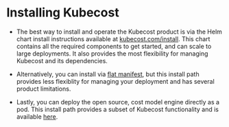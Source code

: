# Installing Kubecost

* The best way to install and operate the Kubecost product is via the Helm chart install instructions available at [kubecost.com/install](http://kubecost.com/install). This chart contains all the required components to get started, and can scale to large deployments. It also provides the most flexibility for managing Kubecost and its dependencies. 

* Alternatively, you can install via [flat manifest](https://github.com/kubecost/cost-analyzer-helm-chart/blob/master/README.md#manifest), but this install path provides less flexiblity for managing your deployment and has several product limitations.
  
* Lastly, you can deploy the open source, cost model engine directly as a pod. This install path provides a subset of Kubecost functionality and is available [here](https://github.com/kubecost/cost-model/blob/master/deploying-as-a-pod.md).  
  
<br/><br/>
<br/><br/>

